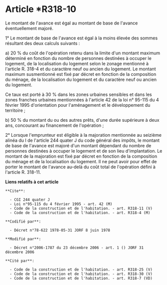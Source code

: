 # Article *R318-10

Le montant de l'avance est égal au montant de base de l'avance éventuellement majoré.

1° Le montant de base de l'avance est égal à la moins élevée des sommes résultant des deux calculs suivants :

a) 20 % du coût de l'opération retenu dans la limite d'un montant maximum déterminé en fonction du nombre de personnes
destinées à occuper le logement, de la localisation du logement selon le zonage mentionné à l'article R. 318-4 et du
caractère neuf ou ancien du logement. Le montant maximum susmentionné est fixé par décret en fonction de la composition du
ménage, de la localisation du logement et du caractère neuf ou ancien du logement.

Ce taux est porté à 30 % dans les zones urbaines sensibles et dans les zones franches urbaines mentionnées à l'article 42 de
la loi n° 95-115 du 4 février 1995 d'orientation pour l'aménagement et le développement du territoire ;

b) 50 % du montant du ou des autres prêts, d'une durée supérieure à deux ans, concourant au financement de l'opération ;

2° Lorsque l'emprunteur est éligible à la majoration mentionnée au seizième alinéa du I de l'article 244 quater J du code
général des impôts, le montant de base de l'avance est majoré d'un montant dépendant du nombre de personnes destinées à
occuper le logement et de son lieu d'implantation. Le montant de la majoration est fixé par décret en fonction de la
composition du ménage et de la localisation du logement. Il ne peut avoir pour effet de porter le montant de l'avance au-delà
du coût total de l'opération défini à l'article R. 318-11.

**Liens relatifs à cet article**

	**Cite**:

	  - CGI 244 quater J
	  - Loi n°95-115 du 4 février 1995 - art. 42 (M)
	  - Code de la construction et de l'habitation. - art. R318-11 (V)
	  - Code de la construction et de l'habitation. - art. R318-4 (M)

	**Codifié par**:

	  - Décret n°78-622 1978-05-31 JORF 8 juin 1978

	**Modifié par**:

	  - Décret n°2006-1787 du 23 décembre 2006 - art. 1 () JORF 31 décembre 2006

	**Cité par**:

	  - Code de la construction et de l'habitation. - art. R318-25 (V)
	  - Code de la construction et de l'habitation. - art. R318-30 (V)
	  - Code de la construction et de l'habitation. - art. R318-7 (VD)

